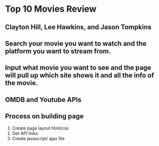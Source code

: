 # Top 10 Movies Review

## Clayton Hill, Lee Hawkins, and Jason Tompkins

## Search your movie you want to watch and the platform you want to stream from.

## Input what movie you want to see and the page will pull up which site shows it and all the info of the movie.

## OMDB and Youtube APIs

## Process on building page
1. Create page layout html/css
2. Get API links
3. Create javascript/ ajax file

